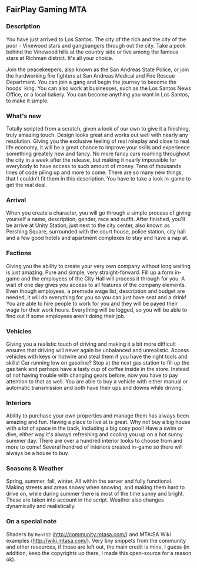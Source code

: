 ## FairPlay Gaming MTA
### Description

You have just arrived to Los Santos. The city of the rich and the city of the poor - Vinewood stars and gangbangers through out the city. Take a peek behind the Vinewood hills at the country side or live among the famous stars at Richman district. It's all your choice.

Join the peacekeepers, also known as the San Andreas State Police, or join the hardworking fire fighters at San Andreas Medical and Fire Rescue Department. You can join a gang and begin the journey to become the hoods' king. You can also work at businesses, such as the Los Santos News Office, or a local bakery. You can become anything you want in Los Santos, to make it simple.

### What's new

Totally scripted from a scratch, given a look of our own to give it a finishing, truly amazing touch. Design looks great and works out well with nearly any resolution. Giving you the exclusive feeling of real roleplay and close to real life economy, it will be a great chance to improve your skills and experience something greately new and fancy. No more fancy cars roaming throughout the city in a week after the release, but making it nearly impossible for everybody to have access to such amount of money. Tens of thousands lines of code piling up and more to come. There are so many new things, that I couldn’t fit them in this description. You have to take a look in-game to get the real deal.

### Arrival

When you create a character, you will go through a simple process of giving yourself a name, description, gender, race and outfit. After finished, you'll be arrive at Unity Station, just next to the city center, also known as Pershing Square, surrounded with the court house, police station, city hall and a few good hotels and apartment complexes to stay and have a nap at.

### Factions

Giving you the ability to create your very own company without long waiting is just amazing. Pure and simple, very straight-forward. Fill up a form in-game and the employees of the City Hall will process it through for you. A wait of one day gives you access to all features of the company elements. Even though employees, a premade wage list, description and budget are needed, it will do everything for you so you can just have seat and a drink! You are able to hire people to work for you and they will be payed their wage for their work hours. Everything will be logged, so you will be able to find out if some employees aren't doing their job.

### Vehicles

Giving you a realistic touch of driving and making it a bit more difficult ensures that driving will never again be unbalanced and unrealistic. Access vehicles with keys or hotwire and steal them if you have the right tools and skills! Car running low on gasoline? Stop at the next gas station to fill up the gas tank and perhaps have a tasty cup of coffee inside in the store. Instead of not having trouble with changing gears before, now you have to pay attention to that as well. You are able to buy a vehicle with either manual or automatic transmission and both have their ups and downs while driving.

### Interiors

Ability to purchase your own properties and manage them has always been amazing and fun. Having a place to live at is great. Why not buy a big house with a lot of space in the back, including a big cosy pool! Have a swim or dive, either way it's always refreshing and cooling you up on a hot sunny summer day. There are over a hundred interior looks to choose from and more to come! Several hundred of interiors created in-game so there will always be a house to buy.

### Seasons & Weather

Spring, summer, fall, winter. All within the server and fully functional. Making streets and areas snowy when snowing, and making them hard to drive on, while during summer there is most of the time sunny and bright. These are taken into account in the script. Weather also changes dynamically and realistically.

### On a special note
Shaders by `Ren712` (http://community.mtasa.com/) and MTA:SA Wiki examples (http://wiki.mtasa.com/).
Very tiny snippets from the community and other resources, if those are left out, the main credit is mine, I guess (in addition, keep the copyrights up there, I made this open-source for a reason ok).

